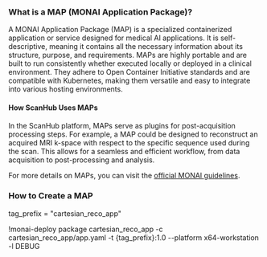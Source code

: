 ### What is a MAP (MONAI Application Package)?

A MONAI Application Package (MAP) is a specialized containerized application or service designed for medical AI applications. It is self-descriptive, meaning it contains all the necessary information about its structure, purpose, and requirements. MAPs are highly portable and are built to run consistently whether executed locally or deployed in a clinical environment. They adhere to Open Container Initiative standards and are compatible with Kubernetes, making them versatile and easy to integrate into various hosting environments.

#### How ScanHub Uses MAPs

In the ScanHub platform, MAPs serve as plugins for post-acquisition processing steps. For example, a MAP could be designed to reconstruct an acquired MRI k-space with respect to the specific sequence used during the scan. This allows for a seamless and efficient workflow, from data acquisition to post-processing and analysis.

For more details on MAPs, you can visit the [official MONAI guidelines](https://github.com/Project-MONAI/monai-deploy/blob/main/guidelines/monai-application-package.md).


### How to Create a MAP

tag_prefix = "cartesian_reco_app"

!monai-deploy package cartesian_reco_app -c cartesian_reco_app/app.yaml -t {tag_prefix}:1.0 --platform x64-workstation -l DEBUG
